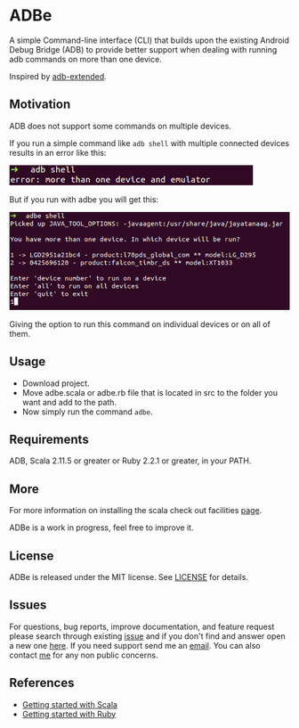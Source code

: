 # ADBe

A simple Command-line interface (CLI) that builds upon the existing Android Debug Bridge (ADB) to 
provide better support when dealing with running adb commands on more than one device.

Inspired by [adb-extended](https://github.com/paulombcosta/adb-extended).

## Motivation

ADB does not support some commands on multiple devices.

If you run a simple command like `adb shell` with multiple connected devices results in an error 
like this:

![ADB](./images/adb.png)

But if you run with adbe you will get this:

![ADBe](./images/adbe.png)

Giving the option to run this command on individual devices or on all of them.

## Usage

- Download project.
- Move adbe.scala or adbe.rb file that is located in src to the folder you want and add to the path.
- Now simply run the command `adbe`.

## Requirements

ADB, Scala 2.11.5 or greater or Ruby 2.2.1 or greater, in your PATH.

## More

For more information on installing the scala check out facilities [page](./INSTALLATION.md).

ADBe is a work in progress, feel free to improve it.

## License

ADBe is released under the MIT license. See [LICENSE](./LICENSE) for details.

## Issues

For questions, bug reports, improve documentation, and feature request please
search through existing
[issue](https://github.com/hpedrorodrigues/ADBe/issues) and if you don't
find and answer open a new one [here](https://github.com/hpedrorodrigues/ADBe/issues/new).
If you need support send me an [email](mailto:hs.pedro.rodrigues@gmail.com). You can also
contact [me](https://github.com/hpedrorodrigues) for any non public concerns.

## References

- [Getting started with Scala](http://www.scala-lang.org/documentation/getting-started.html)
- [Getting started with Ruby](http://ruby-doc.org/gettingstarted/)
